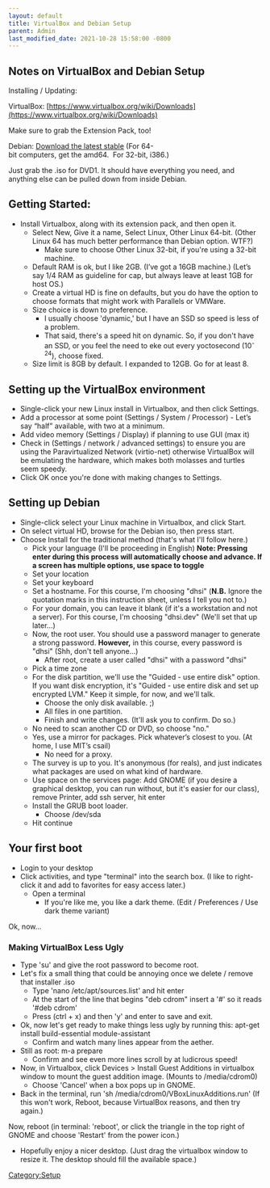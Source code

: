 ```yaml
---
layout: default
title: VirtualBox and Debian Setup
parent: Admin
last_modified_date: 2021-10-28 15:58:00 -0800
---
```


## Notes on VirtualBox and Debian Setup

Installing / Updating:

VirtualBox: [https://www.virtualbox.org/wiki/Downloads](https://www.virtualbox.org/wiki/Downloads)

Make sure to grab the Extension Pack, too!

Debian: [Download the latest stable](https://www.debian.org/CD/http-ftp/) (For 64-bit computers, get the amd64.  For 32-bit, i386.)

Just grab the .iso for DVD1. It should have everything you need, and anything else can be pulled down from inside Debian.

Getting Started:
----------------

-   Install Virtualbox, along with its extension pack, and then open it.
    -   Select New, Give it a name, Select Linux, Other Linux 64-bit. (Other Linux 64 has much better performance than Debian option. WTF?)
        -   Make sure to choose Other Linux 32-bit, if you're using a 32-bit machine.
    -   Default RAM is ok, but I like 2GB. (I’ve got a 16GB machine.) (Let’s say 1/4 RAM as guideline for cap, but always leave at least 1GB for host OS.)
    -   Create a virtual HD is fine on defaults, but you do have the option to choose formats that might work with Parallels or VMWare.
    -   Size choice is down to preference.
        -   I usually choose 'dynamic,' but I have an SSD so speed is less of a problem.
        -   That said, there's a speed hit on dynamic. So, if you don't have an SSD, or you feel the need to eke out every yoctosecond (10<sup>-24</sup>), choose fixed.
    -   Size limit is 8GB by default. I expanded to 12GB. Go for at least 8.

Setting up the VirtualBox environment
-------------------------------------

-   Single-click your new Linux install in Virtualbox, and then click Settings.
-   Add a processor at some point (Settings / System / Processor) - Let’s say “half” available, with two at a minimum.
-   Add video memory (Settings / Display) if planning to use GUI (max it)
-   Check in (Settings / network / advanced settings) to ensure you are using the Paravirtualized Network (virtio-net) otherwise VirtualBox will be emulating the hardware, which makes both molasses and turtles seem speedy.
-   Click OK once you're done with making changes to Settings.

Setting up Debian
-----------------

-   Single-click select your Linux machine in Virtualbox, and click Start.
-   On select virtual HD, browse for the Debian iso, then press start.
-   Choose Install for the traditional method (that's what I'll follow here.)
    -   Pick your language (I'll be proceeding in English) <b>Note: Pressing enter during this process will automatically choose and advance. If a screen has multiple options, use space to toggle</b>
    -   Set your location
    -   Set your keyboard
    -   Set a hostname. For this course, I'm choosing "dhsi" (<b>N.B.</b> Ignore the quotation marks in this instruction sheet, unless I tell you not to.)
    -   For your domain, you can leave it blank (if it's a workstation and not a server). For this course, I'm choosing "dhsi.dev" (We'll set that up later...)
    -   Now, the root user. You should use a password manager to generate a strong password. <b>However,</b> in this course, every password is "dhsi" (Shh, don't tell anyone...)
        -   After root, create a user called "dhsi" with a password "dhsi"
    -   Pick a time zone
    -   For the disk partition, we'll use the "Guided - use entire disk" option. If you want disk encryption, it's "Guided - use entire disk and set up encrypted LVM." Keep it simple, for now, and we'll talk.
        -   Choose the only disk available. ;)
        -   All files in one partition.
        -   Finish and write changes. (It'll ask you to confirm. Do so.)
    -   No need to scan another CD or DVD, so choose "no."
    -   Yes, use a mirror for packages. Pick whatever’s closest to you. (At home, I use MIT’s csail)
        -   No need for a proxy.
    -   The survey is up to you. It's anonymous (for reals), and just indicates what packages are used on what kind of hardware.
    -   Use space on the services page: Add GNOME (if you desire a graphical desktop, you can run without, but it's easier for our class), remove Printer, add ssh server, hit enter
    -   Install the GRUB boot loader.
        -   Choose /dev/sda
    -   Hit continue

Your first boot
---------------

-   Login to your desktop
-   Click activities, and type "terminal" into the search box. (I like to right-click it and add to favorites for easy access later.)
    -   Open a terminal
        -   If you're like me, you like a dark theme. (Edit / Preferences / Use dark theme variant)

Ok, now...

### Making VirtualBox Less Ugly

-   Type 'su' and give the root password to become root.
-   Let's fix a small thing that could be annoying once we delete / remove that installer .iso
    -   Type 'nano /etc/apt/sources.list' and hit enter
    -   At the start of the line that begins "deb cdrom" insert a '\#' so it reads '\#deb cdrom'
    -   Press (ctrl + x) and then 'y' and enter to save and exit.
-   Ok, now let's get ready to make things less ugly by running this: apt-get install build-essential module-assistant
    -   Confirm and watch many lines appear from the aether.
-   Still as root: m-a prepare
    -   Confirm and see even more lines scroll by at ludicrous speed!
-   Now, in Virtualbox, click Devices &gt; Install Guest Additions in virtualbox window to mount the guest addition image. (Mounts to /media/cdrom0)
    -   Choose 'Cancel' when a box pops up in GNOME.
-   Back in the terminal, run 'sh /media/cdrom0/VBoxLinuxAdditions.run' (If this won't work, Reboot, because VirtualBox reasons, and then try again.)

Now, reboot (in terminal: 'reboot', or click the triangle in the top right of GNOME and choose 'Restart' from the power icon.)

   -   Hopefully enjoy a nicer desktop. (Just drag the virtualbox window to resize it. The desktop should fill the available space.)

<Category:Setup>